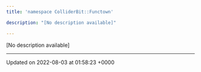 ```yaml
---
title: 'namespace ColliderBit::Functown'

description: "[No description available]"

---
```







[No description available]






-------------------------------

Updated on 2022-08-03 at 01:58:23 +0000